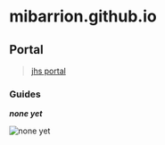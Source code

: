 # mibarrion.github.io
## Portal
> [jhs portal](https://jhsportal.adnu.edu.ph/my/)
### Guides
***none yet***

![none yet](https://static.thenounproject.com/png/41104-200.png)
